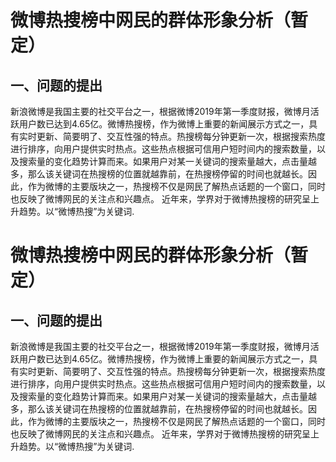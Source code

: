 # **微博热搜榜中网民的群体形象分析（暂定）**
## 一、问题的提出
新浪微博是我国主要的社交平台之一，根据微博2019年第一季度财报，微博月活跃用户数已达到4.65亿。微博热搜榜，作为微博上重要的新闻展示方式之一，具有实时更新、简要明了、交互性强的特点。热搜榜每分钟更新一次，根据搜索热度进行排序，向用户提供实时热点。这些热点根据可信用户短时间内的搜索数量，以及搜索量的变化趋势计算而来。如果用户对某一关键词的搜索量越大，点击量越多，那么该关键词在热搜榜的位置就越靠前，在热搜榜停留的时间也就越长。因此，作为微博的主要版块之一，热搜榜不仅是网民了解热点话题的一个窗口，同时也反映了微博网民的关注点和兴趣点。
近年来，学界对于微博热搜榜的研究呈上升趋势。以“微博热搜”为关键词.


# **微博热搜榜中网民的群体形象分析（暂定）**
## 一、问题的提出
新浪微博是我国主要的社交平台之一，根据微博2019年第一季度财报，微博月活跃用户数已达到4.65亿。微博热搜榜，作为微博上重要的新闻展示方式之一，具有实时更新、简要明了、交互性强的特点。热搜榜每分钟更新一次，根据搜索热度进行排序，向用户提供实时热点。这些热点根据可信用户短时间内的搜索数量，以及搜索量的变化趋势计算而来。如果用户对某一关键词的搜索量越大，点击量越多，那么该关键词在热搜榜的位置就越靠前，在热搜榜停留的时间也就越长。因此，作为微博的主要版块之一，热搜榜不仅是网民了解热点话题的一个窗口，同时也反映了微博网民的关注点和兴趣点。
近年来，学界对于微博热搜榜的研究呈上升趋势。以“微博热搜”为关键词.
